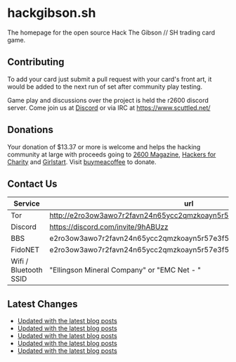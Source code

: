 # hackgibson.sh
The homepage for the open source Hack The Gibson // SH trading card game.


## Contributing

To add your card just submit a pull request with your card's front art, it would be added to the next run of set after community play testing.

Game play and discussions over the project is held the r2600 discord server. Come join us at [Discord](https://discord.com/invite/9hABUzz) or via IRC at https://www.scuttled.net/


## Donations

Your donation of $13.37 or more is welcome and helps the hacking community at large with proceeds going to [2600 Magazine](https://2600.com/), [Hackers for Charity](https://hackersforcharity.org) and [Girlstart](https://girlstart.org).  Visit [buymeacoffee](https://www.buymeacoffee.com/hackgibson.sh) to donate.


## Contact Us

Service | url
-|-
Tor | http://e2ro3ow3awo7r2favn24n65ycc2qmzkoayn5r57e3f56nvjwdcgg32ad.onion
Discord | https://discord.com/invite/9hABUzz
BBS | e2ro3ow3awo7r2favn24n65ycc2qmzkoayn5r57e3f56nvjwdcgg32ad.onion:23
FidoNET | e2ro3ow3awo7r2favn24n65ycc2qmzkoayn5r57e3f56nvjwdcgg32ad.onion:24554
Wifi / Bluetooth SSID | "Ellingson Mineral Company" or "EMC Net - <fidonet address>"

## Latest Changes
<!-- BLOG-POST-LIST:START -->
- [Updated with the latest blog posts](https://github.com/DFW2600/hackgibson.sh/commit/3b5eb2e9fa9c6cc2938d5d7a1d792689b0aea0a5)
- [Updated with the latest blog posts](https://github.com/DFW2600/hackgibson.sh/commit/6c6617ef29650ac76a82d569ba4eff656fe4055a)
- [Updated with the latest blog posts](https://github.com/DFW2600/hackgibson.sh/commit/e34fd31f8ca7cd05f160900418b06f8c9809747d)
- [Updated with the latest blog posts](https://github.com/DFW2600/hackgibson.sh/commit/55f4327f0845bda0ea4c1f419ed86cccf0cc93ff)
- [Updated with the latest blog posts](https://github.com/DFW2600/hackgibson.sh/commit/c10d6fc4bc67f6638ca9ef04832ae12151459ec3)
<!-- BLOG-POST-LIST:END -->
